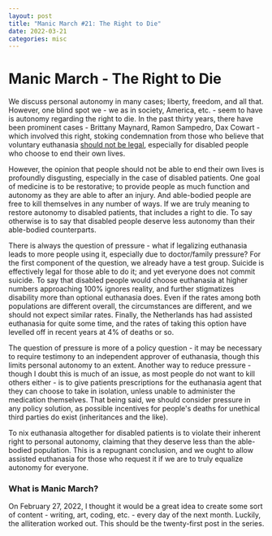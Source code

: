 ```yaml
---
layout: post
title: "Manic March #21: The Right to Die"
date: 2022-03-21
categories: misc
---
```


# Manic March - The Right to Die

We discuss personal autonomy in many cases; liberty, freedom, and all that. However, one blind spot we - we as in society, America, etc. - seem to have is autonomy regarding the right to die. In the past thirty years, there have been prominent cases - Brittany Maynard, Ramon Sampedro, Dax Cowart - which involved this right, stoking condemnation from those who believe that voluntary euthanasia [should not be legal](https://en.wikipedia.org/wiki/Not_Dead_Yet), especially for disabled people who choose to end their own lives.

However, the opinion that people should not be able to end their own lives is profoundly disgusting, especially in the case of disabled patients. One goal of medicine is to be restorative; to provide people as much function and autonomy as they are able to after an injury. And able-bodied people are free to kill themselves in any number of ways. If we are truly meaning to restore autonomy to disabled patients, that includes a right to die. To say otherwise is to say that disabled people deserve less autonomy than their able-bodied counterparts. 

There is always the question of pressure - what if legalizing euthanasia leads to more people using it, especially due to doctor/family pressure? For the first component of the question, we already have a test group. Suicide is effectively legal for those able to do it; and yet everyone does not commit suicide. To say that disabled people would choose euthanasia at higher numbers approaching 100% ignores reality, and further stigmatizes disability more than optional euthanasia does. Even if the rates among both populations are different overall, the circumstances are different, and we should not expect similar rates. Finally, the Netherlands has had assisted euthanasia for quite some time, and the rates of taking this option have levelled off in recent years at 4% of deaths or so. 

The question of pressure is more of a policy question - it may be necessary to require testimony to an independent approver of euthanasia, though this  limits personal autonomy to an extent. Another way to reduce pressure - though I doubt this is much of an issue, as most people do not want to kill others either - is to give patients prescriptions for the euthanasia agent that they can choose to take in isolation, unless unable to administer the medication themselves. That being said, we should consider pressure in any policy solution, as possible incentives for people's deaths for unethical third parties do exist (inheritances and the like).

To nix euthanasia altogether for disabled patients is to violate their inherent right to personal autonomy, claiming that they deserve less than the able-bodied population. This is a repugnant conclusion, and we ought to allow assisted euthanasia for those who request it if we are to truly equalize autonomy for everyone.

### What is Manic March?
On February 27, 2022, I thought it would be a great idea to create some sort of content - writing, art, coding, etc. - every day of the next month. Luckily, the alliteration worked out. This should be the twenty-first post in the series.
